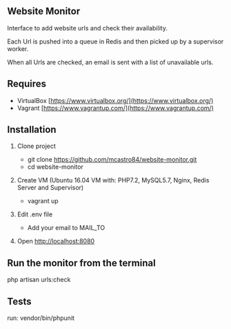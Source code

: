 ## Website Monitor

Interface to add website urls and check their availability.

Each Url is pushed into a queue in Redis and then picked up by a supervisor worker.

When all Urls are checked, an email is sent with a list of unavailable urls.

## Requires
- VirtualBox [https://www.virtualbox.org/](https://www.virtualbox.org/)
- Vagrant [https://www.vagrantup.com/](https://www.vagrantup.com/)

## Installation

1. Clone project
    * git clone https://github.com/mcastro84/website-monitor.git
    * cd website-monitor

2. Create VM (Ubuntu 16.04 VM with: PHP7.2, MySQL5.7, Nginx, Redis Server and Supervisor)
    * vagrant up

3. Edit .env file
   * Add your email to MAIL_TO

4. Open [http://localhost:8080](http://localhost:8080)

## Run the monitor from the terminal
php artisan urls:check

## Tests
run: vendor/bin/phpunit
